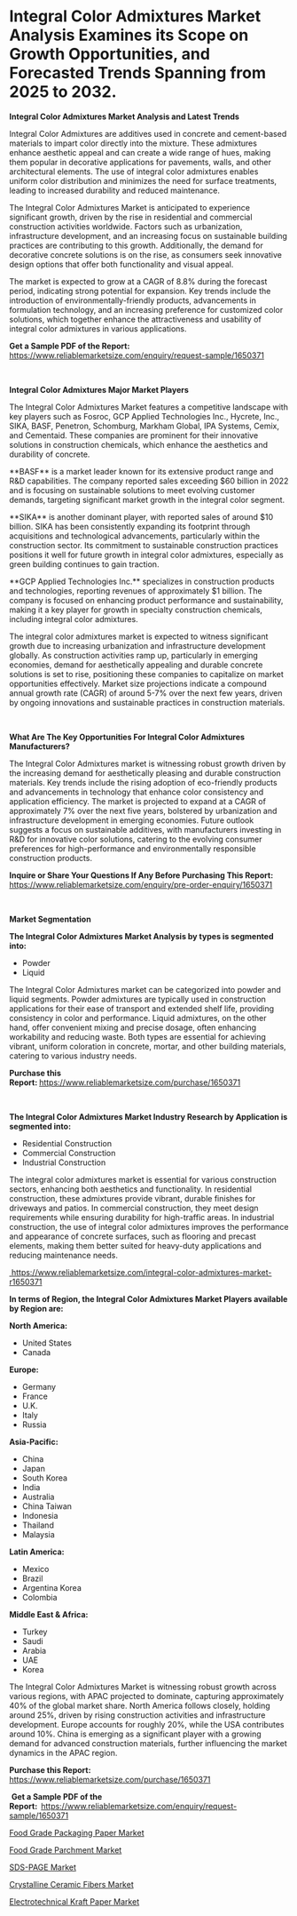 <p><h1>Integral Color Admixtures Market Analysis Examines its Scope on Growth Opportunities, and Forecasted Trends Spanning from 2025 to 2032.</h1></p><p><strong>Integral Color Admixtures Market Analysis and Latest Trends</strong></p>
<p><p>Integral Color Admixtures are additives used in concrete and cement-based materials to impart color directly into the mixture. These admixtures enhance aesthetic appeal and can create a wide range of hues, making them popular in decorative applications for pavements, walls, and other architectural elements. The use of integral color admixtures enables uniform color distribution and minimizes the need for surface treatments, leading to increased durability and reduced maintenance.</p><p>The Integral Color Admixtures Market is anticipated to experience significant growth, driven by the rise in residential and commercial construction activities worldwide. Factors such as urbanization, infrastructure development, and an increasing focus on sustainable building practices are contributing to this growth. Additionally, the demand for decorative concrete solutions is on the rise, as consumers seek innovative design options that offer both functionality and visual appeal. </p><p>The market is expected to grow at a CAGR of 8.8% during the forecast period, indicating strong potential for expansion. Key trends include the introduction of environmentally-friendly products, advancements in formulation technology, and an increasing preference for customized color solutions, which together enhance the attractiveness and usability of integral color admixtures in various applications.</p></p>
<p><strong>Get a Sample PDF of the Report:&nbsp;</strong> <a href="https://www.reliablemarketsize.com/enquiry/request-sample/1650371?utm_campaign=1133&utm_medium=2&utm_source=Github&utm_content=ia&utm_term=23032025&utm_id=integral-color-admixtures">https://www.reliablemarketsize.com/enquiry/request-sample/1650371</a></p>
<p>&nbsp;</p>
<p><strong>Integral Color Admixtures Major Market Players</strong></p>
<p><p>The Integral Color Admixtures Market features a competitive landscape with key players such as Fosroc, GCP Applied Technologies Inc., Hycrete, Inc., SIKA, BASF, Penetron, Schomburg, Markham Global, IPA Systems, Cemix, and Cementaid. These companies are prominent for their innovative solutions in construction chemicals, which enhance the aesthetics and durability of concrete.</p><p>**BASF** is a market leader known for its extensive product range and R&D capabilities. The company reported sales exceeding $60 billion in 2022 and is focusing on sustainable solutions to meet evolving customer demands, targeting significant market growth in the integral color segment.</p><p>**SIKA** is another dominant player, with reported sales of around $10 billion. SIKA has been consistently expanding its footprint through acquisitions and technological advancements, particularly within the construction sector. Its commitment to sustainable construction practices positions it well for future growth in integral color admixtures, especially as green building continues to gain traction.</p><p>**GCP Applied Technologies Inc.** specializes in construction products and technologies, reporting revenues of approximately $1 billion. The company is focused on enhancing product performance and sustainability, making it a key player for growth in specialty construction chemicals, including integral color admixtures.</p><p>The integral color admixtures market is expected to witness significant growth due to increasing urbanization and infrastructure development globally. As construction activities ramp up, particularly in emerging economies, demand for aesthetically appealing and durable concrete solutions is set to rise, positioning these companies to capitalize on market opportunities effectively. Market size projections indicate a compound annual growth rate (CAGR) of around 5-7% over the next few years, driven by ongoing innovations and sustainable practices in construction materials.</p></p>
<p>&nbsp;</p>
<p><strong>What Are The Key Opportunities For Integral Color Admixtures Manufacturers?</strong></p>
<p><p>The Integral Color Admixtures market is witnessing robust growth driven by the increasing demand for aesthetically pleasing and durable construction materials. Key trends include the rising adoption of eco-friendly products and advancements in technology that enhance color consistency and application efficiency. The market is projected to expand at a CAGR of approximately 7% over the next five years, bolstered by urbanization and infrastructure development in emerging economies. Future outlook suggests a focus on sustainable additives, with manufacturers investing in R&D for innovative color solutions, catering to the evolving consumer preferences for high-performance and environmentally responsible construction products.</p></p>
<p><strong>Inquire or Share Your Questions If Any Before Purchasing This Report:</strong> <a href="https://www.reliablemarketsize.com/enquiry/pre-order-enquiry/1650371?utm_campaign=1133&utm_medium=2&utm_source=Github&utm_content=ia&utm_term=23032025&utm_id=integral-color-admixtures">https://www.reliablemarketsize.com/enquiry/pre-order-enquiry/1650371</a></p>
<p>&nbsp;</p>
<p><strong>Market Segmentation</strong></p>
<p><strong>The Integral Color Admixtures Market Analysis by types is segmented into:</strong></p>
<p><ul><li>Powder</li><li>Liquid</li></ul></p>
<p><p>The Integral Color Admixtures market can be categorized into powder and liquid segments. Powder admixtures are typically used in construction applications for their ease of transport and extended shelf life, providing consistency in color and performance. Liquid admixtures, on the other hand, offer convenient mixing and precise dosage, often enhancing workability and reducing waste. Both types are essential for achieving vibrant, uniform coloration in concrete, mortar, and other building materials, catering to various industry needs.</p></p>
<p><strong>Purchase this Report:&nbsp;</strong><a href="https://www.reliablemarketsize.com/purchase/1650371?utm_campaign=1133&utm_medium=2&utm_source=Github&utm_content=ia&utm_term=23032025&utm_id=integral-color-admixtures">https://www.reliablemarketsize.com/purchase/1650371</a></p>
<p>&nbsp;</p>
<p><strong>The Integral Color Admixtures Market Industry Research by Application is segmented into:</strong></p>
<p><ul><li>Residential Construction</li><li>Commercial Construction</li><li>Industrial Construction</li></ul></p>
<p><p>The integral color admixtures market is essential for various construction sectors, enhancing both aesthetics and functionality. In residential construction, these admixtures provide vibrant, durable finishes for driveways and patios. In commercial construction, they meet design requirements while ensuring durability for high-traffic areas. In industrial construction, the use of integral color admixtures improves the performance and appearance of concrete surfaces, such as flooring and precast elements, making them better suited for heavy-duty applications and reducing maintenance needs.</p></p>
<p><a href="https://www.reliablemarketsize.com/integral-color-admixtures-market-r1650371?utm_campaign=1133&utm_medium=2&utm_source=Github&utm_content=ia&utm_term=23032025&utm_id=integral-color-admixtures">&nbsp;https://www.reliablemarketsize.com/integral-color-admixtures-market-r1650371</a></p>
<p><strong>In terms of Region, the Integral Color Admixtures Market Players available by Region are:</strong></p>
<p>
    <p> <strong> North America: </strong>
        <ul>
            <li>United States</li>
            <li>Canada</li>
        </ul>
        </p> 
    <p> <strong> Europe: </strong>
        <ul>
            <li>Germany</li>
            <li>France</li>
            <li>U.K.</li>
            <li>Italy</li>
            <li>Russia</li>
        </ul>
        </p> 
    <p> <strong> Asia-Pacific: </strong>
        <ul>
            <li>China</li>
            <li>Japan</li>
            <li>South Korea</li>
            <li>India</li>
            <li>Australia</li>
            <li>China Taiwan</li>
            <li>Indonesia</li>
            <li>Thailand</li>
            <li>Malaysia</li>
        </ul>
        </p> 
    <p> <strong> Latin America: </strong>
        <ul>
            <li>Mexico</li>
            <li>Brazil</li>
            <li>Argentina Korea</li>
            <li>Colombia</li>
        </ul>
        </p> 
    <p> <strong> Middle East & Africa: </strong>
        <ul>
            <li>Turkey</li>
            <li>Saudi</li>
            <li>Arabia</li>
            <li>UAE</li>
            <li>Korea</li>
        </ul>
    </p>
    </p>
<p><p>The Integral Color Admixtures Market is witnessing robust growth across various regions, with APAC projected to dominate, capturing approximately 40% of the global market share. North America follows closely, holding around 25%, driven by rising construction activities and infrastructure development. Europe accounts for roughly 20%, while the USA contributes around 10%. China is emerging as a significant player with a growing demand for advanced construction materials, further influencing the market dynamics in the APAC region.</p></p>
<p><strong>Purchase this Report: </strong><a href="https://www.reliablemarketsize.com/purchase/1650371?utm_campaign=1133&utm_medium=2&utm_source=Github&utm_content=ia&utm_term=23032025&utm_id=integral-color-admixtures">https://www.reliablemarketsize.com/purchase/1650371</a></p>
<p>&nbsp;<strong>Get a Sample PDF of the Report:&nbsp;&nbsp;</strong><a href="https://www.reliablemarketsize.com/enquiry/request-sample/1650371?utm_campaign=1133&utm_medium=2&utm_source=Github&utm_content=ia&utm_term=23032025&utm_id=integral-color-admixtures">https://www.reliablemarketsize.com/enquiry/request-sample/1650371</a></p>
<p><strong></strong></p>
<p><p><a href="https://github.com/oatisorenscl/Market-Research-Report-List-1/blob/main/food-grade-packaging-paper-market.md?utm_campaign=1133&utm_medium=2&utm_source=Github&utm_content=ia&utm_term=23032025&utm_id=integral-color-admixtures">Food Grade Packaging Paper Market</a></p><p><a href="https://github.com/jemalapoilly/Market-Research-Report-List-1/blob/main/food-grade-parchment-market.md?utm_campaign=1133&utm_medium=2&utm_source=Github&utm_content=ia&utm_term=23032025&utm_id=integral-color-admixtures">Food Grade Parchment Market</a></p><p><a href="https://github.com/shapurforouz/Market-Research-Report-List-1/blob/main/sds-page-market.md?utm_campaign=1133&utm_medium=2&utm_source=Github&utm_content=ia&utm_term=23032025&utm_id=integral-color-admixtures">SDS-PAGE Market</a></p><p><a href="https://github.com/siriyagayo/Market-Research-Report-List-1/blob/main/crystalline-ceramic-fibers-market.md?utm_campaign=1133&utm_medium=2&utm_source=Github&utm_content=ia&utm_term=23032025&utm_id=integral-color-admixtures">Crystalline Ceramic Fibers Market</a></p><p><a href="https://github.com/norbyboyse4d/Market-Research-Report-List-1/blob/main/electrotechnical-kraft-paper-market.md?utm_campaign=1133&utm_medium=2&utm_source=Github&utm_content=ia&utm_term=23032025&utm_id=integral-color-admixtures">Electrotechnical Kraft Paper Market</a></p></p>